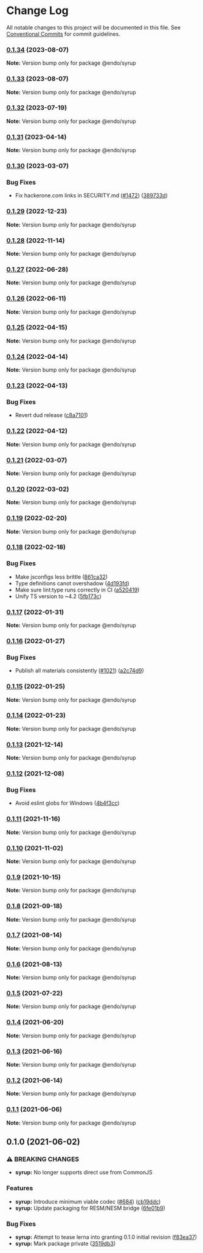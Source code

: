 # Change Log

All notable changes to this project will be documented in this file.
See [Conventional Commits](https://conventionalcommits.org) for commit guidelines.

### [0.1.34](https://github.com/endojs/endo/compare/@endo/syrup@0.1.32...@endo/syrup@0.1.34) (2023-08-07)

**Note:** Version bump only for package @endo/syrup





### [0.1.33](https://github.com/endojs/endo/compare/@endo/syrup@0.1.32...@endo/syrup@0.1.33) (2023-08-07)

**Note:** Version bump only for package @endo/syrup





### [0.1.32](https://github.com/endojs/endo/compare/@endo/syrup@0.1.31...@endo/syrup@0.1.32) (2023-07-19)

**Note:** Version bump only for package @endo/syrup





### [0.1.31](https://github.com/endojs/endo/compare/@endo/syrup@0.1.30...@endo/syrup@0.1.31) (2023-04-14)

**Note:** Version bump only for package @endo/syrup

### [0.1.30](https://github.com/endojs/endo/compare/@endo/syrup@0.1.29...@endo/syrup@0.1.30) (2023-03-07)

### Bug Fixes

- Fix hackerone.com links in SECURITY.md ([#1472](https://github.com/endojs/endo/issues/1472)) ([389733d](https://github.com/endojs/endo/commit/389733dbc7a74992f909c38d27ea7e8e68623959))

### [0.1.29](https://github.com/endojs/endo/compare/@endo/syrup@0.1.28...@endo/syrup@0.1.29) (2022-12-23)

**Note:** Version bump only for package @endo/syrup

### [0.1.28](https://github.com/endojs/endo/compare/@endo/syrup@0.1.27...@endo/syrup@0.1.28) (2022-11-14)

**Note:** Version bump only for package @endo/syrup

### [0.1.27](https://github.com/endojs/endo/compare/@endo/syrup@0.1.26...@endo/syrup@0.1.27) (2022-06-28)

**Note:** Version bump only for package @endo/syrup

### [0.1.26](https://github.com/endojs/endo/compare/@endo/syrup@0.1.25...@endo/syrup@0.1.26) (2022-06-11)

**Note:** Version bump only for package @endo/syrup

### [0.1.25](https://github.com/endojs/endo/compare/@endo/syrup@0.1.24...@endo/syrup@0.1.25) (2022-04-15)

**Note:** Version bump only for package @endo/syrup

### [0.1.24](https://github.com/endojs/endo/compare/@endo/syrup@0.1.23...@endo/syrup@0.1.24) (2022-04-14)

**Note:** Version bump only for package @endo/syrup

### [0.1.23](https://github.com/endojs/endo/compare/@endo/syrup@0.1.22...@endo/syrup@0.1.23) (2022-04-13)

### Bug Fixes

- Revert dud release ([c8a7101](https://github.com/endojs/endo/commit/c8a71017d8d7af10a97909c9da9c5c7e59aed939))

### [0.1.22](https://github.com/endojs/endo/compare/@endo/syrup@0.1.21...@endo/syrup@0.1.22) (2022-04-12)

**Note:** Version bump only for package @endo/syrup

### [0.1.21](https://github.com/endojs/endo/compare/@endo/syrup@0.1.20...@endo/syrup@0.1.21) (2022-03-07)

**Note:** Version bump only for package @endo/syrup

### [0.1.20](https://github.com/endojs/endo/compare/@endo/syrup@0.1.19...@endo/syrup@0.1.20) (2022-03-02)

**Note:** Version bump only for package @endo/syrup

### [0.1.19](https://github.com/endojs/endo/compare/@endo/syrup@0.1.18...@endo/syrup@0.1.19) (2022-02-20)

**Note:** Version bump only for package @endo/syrup

### [0.1.18](https://github.com/endojs/endo/compare/@endo/syrup@0.1.17...@endo/syrup@0.1.18) (2022-02-18)

### Bug Fixes

- Make jsconfigs less brittle ([861ca32](https://github.com/endojs/endo/commit/861ca32a72f0a48410fd93b1cbaaad9139590659))
- Type definitions canot overshadow ([4d193fd](https://github.com/endojs/endo/commit/4d193fd3387dadd6f55fd51ad872f10878ef46f9))
- Make sure lint:type runs correctly in CI ([a520419](https://github.com/endojs/endo/commit/a52041931e72cb7b7e3e21dde39c099cc9f262b0))
- Unify TS version to ~4.2 ([5fb173c](https://github.com/endojs/endo/commit/5fb173c05c9427dca5adfe66298c004780e8b86c))

### [0.1.17](https://github.com/endojs/endo/compare/@endo/syrup@0.1.16...@endo/syrup@0.1.17) (2022-01-31)

**Note:** Version bump only for package @endo/syrup

### [0.1.16](https://github.com/endojs/endo/compare/@endo/syrup@0.1.15...@endo/syrup@0.1.16) (2022-01-27)

### Bug Fixes

- Publish all materials consistently ([#1021](https://github.com/endojs/endo/issues/1021)) ([a2c74d9](https://github.com/endojs/endo/commit/a2c74d9de68a325761d62e1b2187a117ef884571))

### [0.1.15](https://github.com/endojs/endo/compare/@endo/syrup@0.1.14...@endo/syrup@0.1.15) (2022-01-25)

**Note:** Version bump only for package @endo/syrup

### [0.1.14](https://github.com/endojs/endo/compare/@endo/syrup@0.1.13...@endo/syrup@0.1.14) (2022-01-23)

**Note:** Version bump only for package @endo/syrup

### [0.1.13](https://github.com/endojs/endo/compare/@endo/syrup@0.1.12...@endo/syrup@0.1.13) (2021-12-14)

**Note:** Version bump only for package @endo/syrup

### [0.1.12](https://github.com/endojs/endo/compare/@endo/syrup@0.1.11...@endo/syrup@0.1.12) (2021-12-08)

### Bug Fixes

- Avoid eslint globs for Windows ([4b4f3cc](https://github.com/endojs/endo/commit/4b4f3ccaf3f5e8d53faefb4264db343dd603bf80))

### [0.1.11](https://github.com/endojs/endo/compare/@endo/syrup@0.1.10...@endo/syrup@0.1.11) (2021-11-16)

**Note:** Version bump only for package @endo/syrup

### [0.1.10](https://github.com/endojs/endo/compare/@endo/syrup@0.1.9...@endo/syrup@0.1.10) (2021-11-02)

**Note:** Version bump only for package @endo/syrup

### [0.1.9](https://github.com/endojs/endo/compare/@endo/syrup@0.1.8...@endo/syrup@0.1.9) (2021-10-15)

**Note:** Version bump only for package @endo/syrup

### [0.1.8](https://github.com/endojs/endo/compare/@endo/syrup@0.1.7...@endo/syrup@0.1.8) (2021-09-18)

**Note:** Version bump only for package @endo/syrup

### [0.1.7](https://github.com/endojs/endo/compare/@endo/syrup@0.1.6...@endo/syrup@0.1.7) (2021-08-14)

**Note:** Version bump only for package @endo/syrup

### [0.1.6](https://github.com/endojs/endo/compare/@endo/syrup@0.1.5...@endo/syrup@0.1.6) (2021-08-13)

**Note:** Version bump only for package @endo/syrup

### [0.1.5](https://github.com/endojs/endo/compare/@endo/syrup@0.1.4...@endo/syrup@0.1.5) (2021-07-22)

**Note:** Version bump only for package @endo/syrup

### [0.1.4](https://github.com/endojs/endo/compare/@endo/syrup@0.1.3...@endo/syrup@0.1.4) (2021-06-20)

**Note:** Version bump only for package @endo/syrup

### [0.1.3](https://github.com/endojs/endo/compare/@endo/syrup@0.1.2...@endo/syrup@0.1.3) (2021-06-16)

**Note:** Version bump only for package @endo/syrup

### [0.1.2](https://github.com/endojs/endo/compare/@endo/syrup@0.1.1...@endo/syrup@0.1.2) (2021-06-14)

**Note:** Version bump only for package @endo/syrup

### [0.1.1](https://github.com/endojs/endo/compare/@endo/syrup@0.1.0...@endo/syrup@0.1.1) (2021-06-06)

**Note:** Version bump only for package @endo/syrup

## 0.1.0 (2021-06-02)

### ⚠ BREAKING CHANGES

- **syrup:** No longer supports direct use from CommonJS

### Features

- **syrup:** Introduce minimum viable codec ([#684](https://github.com/endojs/endo/issues/684)) ([cb19ddc](https://github.com/endojs/endo/commit/cb19ddcaae9074742181250976fdf408dd18062b))
- **syrup:** Update packaging for RESM/NESM bridge ([6fe01b9](https://github.com/endojs/endo/commit/6fe01b9173be6e03c597bf011bc96480101af1e9))

### Bug Fixes

- **syrup:** Attempt to tease lerna into granting 0.1.0 initial revision ([f83ea37](https://github.com/endojs/endo/commit/f83ea37f9cb7685dbb10d2df39ee8b110c485fba))
- **syrup:** Mark package private ([3519db3](https://github.com/endojs/endo/commit/3519db3e9c761e3b4132cf11e6711292847ce5c4))
